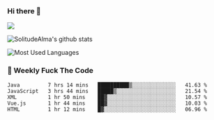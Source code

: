 ### Hi there 👋

<p>
  <a href="https://count.getloli.com/"><img src="https://count.getloli.com/get/@:solitudealma"></a>
</p>

![SolitudeAlma's github stats](https://github-readme-stats.vercel.app/api?username=solitudealma&show_icons=true&theme=radical)

![Most Used Languages](https://github-readme-stats.vercel.app/api/top-langs/?username=solitudealma&layout=compact&hide_border=true&theme=dark)
<!-- ![visitors](https://visitor-badge.glitch.me/badge?page_id=solitudealma.solitudealma.id) -->


### :dart: Weekly Fuck The Code

<!--START_SECTION:waka-->
```text
Java         7 hrs 14 mins   ██████████▒░░░░░░░░░░░░░░   41.63 % 
JavaScript   3 hrs 44 mins   █████▒░░░░░░░░░░░░░░░░░░░   21.54 % 
XML          1 hr 50 mins    ██▓░░░░░░░░░░░░░░░░░░░░░░   10.57 % 
Vue.js       1 hr 44 mins    ██▓░░░░░░░░░░░░░░░░░░░░░░   10.03 % 
HTML         1 hr 12 mins    █▓░░░░░░░░░░░░░░░░░░░░░░░   06.96 % 
```
<!--END_SECTION:waka-->
